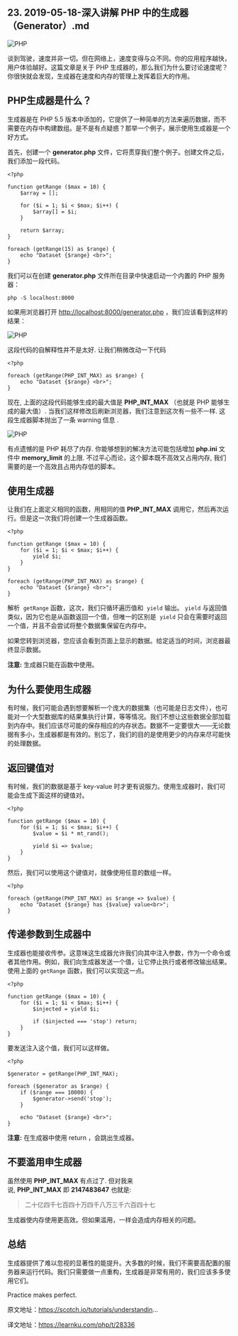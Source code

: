 ## 23. 2019-05-18-深入讲解 PHP 中的生成器（Generator）.md

![PHP](https://iocaffcdn.phphub.org/uploads/images/201904/10/1/qhnEanO2qG.png!large)

谈到驾驶，速度并非一切。但在网络上，速度变得与众不同。你的应用程序越快，用户体验越好。这篇文章是关于 PHP 生成器的，那么我们为什么要讨论速度呢？你很快就会发现，生成器在速度和内存的管理上发挥着巨大的作用。



## PHP生成器是什么？

生成器是在 PHP 5.5 版本中添加的，它提供了一种简单的方法来遍历数据，而不需要在内存中构建数组。是不是有点疑惑？那举一个例子，展示使用生成器是一个好方式。

首先，创建一个 **generator.php** 文件，它将贯穿我们整个例子。创建文件之后，我们添加一段代码。

```
<?php

function getRange ($max = 10) {
    $array = [];

    for ($i = 1; $i < $max; $i++) {
        $array[] = $i;
    }

    return $array;
}

foreach (getRange(15) as $range) {
    echo "Dataset {$range} <br>";
}
```

我们可以在创建 **generator.php** 文件所在目录中快速启动一个内置的 PHP 服务器：

```
php -S localhost:8000
```

如果用浏览器打开 <http://localhost:8000/generator.php> ，我们应该看到这样的结果：

![PHP](https://iocaffcdn.phphub.org/uploads/images/201904/10/1/BDFvYahigz.png!large)



这段代码的自解释性并不是太好. 让我们稍微改动一下代码

```
<?php

foreach (getRange(PHP_INT_MAX) as $range) {
    echo "Dataset {$range} <br>";
}
```

现在, 上面的这段代码能够生成的最大值是 **PHP_INT_MAX** （也就是 PHP 能够生成的最大值）. 当我们这样修改后刷新浏览器，我们注意到这次有一些不一样. 这段生成器脚本抛出了一条 warning 信息 .


![PHP](https://iocaffcdn.phphub.org/uploads/images/201904/10/1/uAhjng6c2P.png!large)


有点遗憾的是 PHP 耗尽了内存. 你能够想到的解决方法可能包括增加 **php.ini** 文件中 **memory_limit** 的上限. 不过平心而论，这个脚本既不高效又占用内存, 我们需要的是一个高效且占用内存低的脚本。



## 使用生成器

让我们在上面定义相同的函数，用相同的值 **PHP_INT_MAX** 调用它，然后再次运行。但是这一次我们将创建一个生成器函数。

```
<?php

function getRange ($max = 10) {
    for ($i = 1; $i < $max; $i++) {
        yield $i;
    }
}

foreach (getRange(PHP_INT_MAX) as $range) {
    echo "Dataset {$range} <br>";
}
```

解析  `getRange` 函数，这次，我们只循环遍历值和  `yield` 输出。 `yield` 与返回值类似，因为它也是从函数返回一个值，但唯一的区别是  `yield` 只会在需要时返回一个值，并且不会尝试将整个数据集保留在内存中。

如果您转到浏览器，您应该会看到页面上显示的数据。给定适当的时间，浏览器最终显示数据。

**注意:** 生成器只能在函数中使用。


## 为什么要使用生成器

有时候，我们可能会遇到想要解析一个庞大的数据集（也可能是日志文件），也可能对一个大型数据库的结果集执行计算，等等情况。我们不想让这些数据全部加载到内存中。我们应该尽可能的保存相应的内存状态。数据不一定要很大——无论数据有多小，生成器都是有效的。别忘了，我们的目的是使用更少的内存来尽可能快的处理数据。

## 返回键值对

有时候，我们的数据是基于 key-value 时才更有说服力。使用生成器时，我们可能会生成下面这样的键值对。

```
<?php

function getRange ($max = 10) {
    for ($i = 1; $i < $max; $i++) {
        $value = $i * mt_rand();

        yield $i => $value;
    }
}
```

然后，我们可以使用这个键值对，就像使用任意的数组一样。

```
<?php

foreach (getRange(PHP_INT_MAX) as $range => $value) {
    echo "Dataset {$range} has {$value} value<br>";
}
```


## 传递参数到生成器中

生成器也能接收传参。这意味这生成器允许我们向其中注入参数，作为一个命令或者其他作用。例如，我们向生成器发送一个值，让它停止执行或者修改输出结果。使用上面的 `getRange` 函数，我们可以实现这一点。 

```
<?php

function getRange ($max = 10) {
    for ($i = 1; $i < $max; $i++) {
        $injected = yield $i;

        if ($injected === 'stop') return;
    }
}
```

要发送注入这个值，我们可以这样做。

```
<?php

$generator = getRange(PHP_INT_MAX);

foreach ($generator as $range) {
    if ($range === 10000) {
        $generator->send('stop');
    }

    echo "Dataset {$range} <br>";
}
```

**注意:** 在生成器中使用 return ，会跳出生成器。



## 不要滥用申生成器

虽然使用 **PHP_INT_MAX** 有点过了. 但对我来说, **PHP_INT_MAX** 即 **2147483647** 也就是:

> 二十亿四千七百四十万四千八万三千六百四十七

生成器使内存使用更高效。但如果滥用，一样会造成内存相关的问题。

## 总结

生成器提供了难以忽视的显著性的能提升。大多数的时候，我们不需要高配置的服务器来运行代码。我们只需要做一点重构，生成器是非常有用的，我们应该多多使用它们。

Practice makes perfect.

原文地址：https://scotch.io/tutorials/understandin...

译文地址：https://learnku.com/php/t/28336

